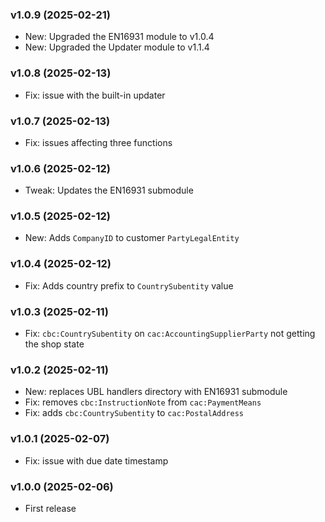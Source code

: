 ### v1.0.9 (2025-02-21)

- New: Upgraded the EN16931 module to v1.0.4
- New: Upgraded the Updater module to v1.1.4

### v1.0.8 (2025-02-13)

- Fix: issue with the built-in updater
  
### v1.0.7 (2025-02-13)

- Fix: issues affecting three functions

### v1.0.6 (2025-02-12)

- Tweak: Updates the EN16931 submodule

### v1.0.5 (2025-02-12)

- New: Adds `CompanyID` to customer `PartyLegalEntity`

### v1.0.4 (2025-02-12)

- Fix: Adds country prefix to `CountrySubentity` value
  
### v1.0.3 (2025-02-11)

- Fix: `cbc:CountrySubentity` on `cac:AccountingSupplierParty` not getting the shop state

### v1.0.2 (2025-02-11)

- New: replaces UBL handlers directory with EN16931 submodule
- Fix: removes `cbc:InstructionNote` from `cac:PaymentMeans`
- Fix: adds `cbc:CountrySubentity` to `cac:PostalAddress`

### v1.0.1 (2025-02-07)

- Fix: issue with due date timestamp

### v1.0.0 (2025-02-06)

- First release
